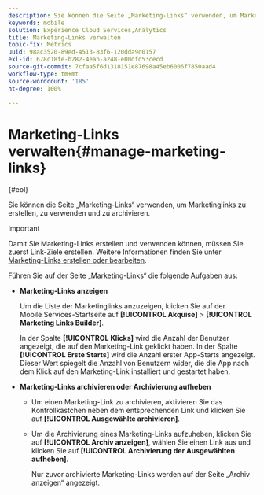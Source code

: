 ```yaml
---
description: Sie können die Seite „Marketing-Links“ verwenden, um Marketinglinks zu erstellen, zu verwenden und zu archivieren.
keywords: mobile
solution: Experience Cloud Services,Analytics
title: Marketing-Links verwalten
topic-fix: Metrics
uuid: 98ac3520-89ed-4513-83f6-120dda9d0157
exl-id: 678c18fe-b282-4eab-a248-e00dfd53cecd
source-git-commit: 7cfaa5f6d1318151e87698a45eb6006f7850aad4
workflow-type: tm+mt
source-wordcount: '185'
ht-degree: 100%

---
```


# Marketing-Links verwalten{#manage-marketing-links}

{#eol}

Sie können die Seite „Marketing-Links“ verwenden, um Marketinglinks zu erstellen, zu verwenden und zu archivieren.

>[!IMPORTANT]
>
>Damit Sie Marketing-Links erstellen und verwenden können, müssen Sie zuerst Link-Ziele erstellen. Weitere Informationen finden Sie unter [Marketing-Links erstellen oder bearbeiten](/help/using/acquisition-main/c-marketing-links-builder/t-create-edit-adobe-links/t-create-edit-adobe-links.md).

Führen Sie auf der Seite „Marketing-Links“ die folgende Aufgaben aus:

* **Marketing-Links anzeigen**

   Um die Liste der Marketinglinks anzuzeigen, klicken Sie auf der Mobile Services-Startseite auf **[!UICONTROL Akquise]** > **[!UICONTROL Marketing Links Builder]**.

   In der Spalte **[!UICONTROL Klicks]** wird die Anzahl der Benutzer angezeigt, die auf den Marketing-Link geklickt haben. In der Spalte **[!UICONTROL Erste Starts]** wird die Anzahl erster App-Starts angezeigt. Dieser Wert spiegelt die Anzahl von Benutzern wider, die die App nach dem Klick auf den Marketing-Link installiert und gestartet haben.

* **Marketing-Links archivieren oder Archivierung aufheben**

   * Um einen Marketing-Link zu archivieren, aktivieren Sie das Kontrollkästchen neben dem entsprechenden Link und klicken Sie auf **[!UICONTROL Ausgewählte archivieren]**.
   * Um die Archivierung eines Marketing-Links aufzuheben, klicken Sie auf **[!UICONTROL Archiv anzeigen]**, wählen Sie einen Link aus und klicken Sie auf **[!UICONTROL Archivierung der Ausgewählten aufheben]**.

      Nur zuvor archivierte Marketing-Links werden auf der Seite „Archiv anzeigen“ angezeigt.
